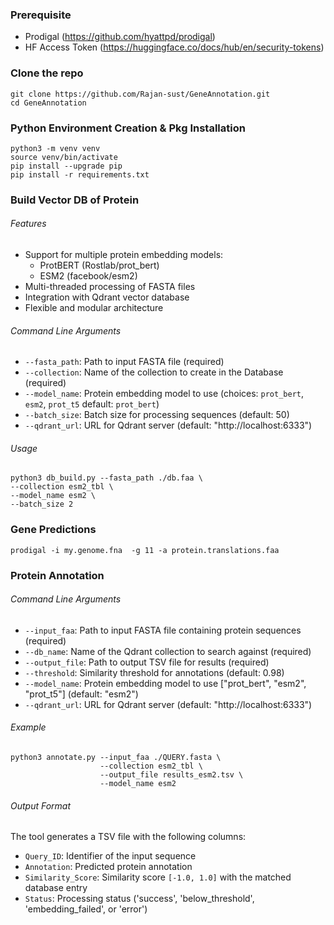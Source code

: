 ### Prerequisite

- Prodigal (https://github.com/hyattpd/prodigal)
- HF Access Token (https://huggingface.co/docs/hub/en/security-tokens)

### Clone the repo
```
git clone https://github.com/Rajan-sust/GeneAnnotation.git
cd GeneAnnotation
```

### Python Environment Creation & Pkg Installation
```
python3 -m venv venv
source venv/bin/activate
pip install --upgrade pip
pip install -r requirements.txt
```

### Build Vector DB of Protein

###### Features

- Support for multiple protein embedding models:
  - ProtBERT (Rostlab/prot_bert)
  - ESM2 (facebook/esm2)
- Multi-threaded processing of FASTA files
- Integration with Qdrant vector database
- Flexible and modular architecture

###### Command Line Arguments

- `--fasta_path`: Path to input FASTA file (required)
- `--collection`: Name of the collection to create in the Database (required)
- `--model_name`: Protein embedding model to use (choices: `prot_bert`, `esm2`, `prot_t5` default: `prot_bert`)
- `--batch_size`: Batch size for processing sequences (default: 50)
- `--qdrant_url`: URL for Qdrant server (default: "http://localhost:6333")


###### Usage
```
python3 db_build.py --fasta_path ./db.faa \
--collection esm2_tbl \
--model_name esm2 \
--batch_size 2
```



### Gene Predictions
```
prodigal -i my.genome.fna  -g 11 -a protein.translations.faa
```

### Protein Annotation


###### Command Line Arguments

- `--input_faa`: Path to input FASTA file containing protein sequences (required)
- `--db_name`: Name of the Qdrant collection to search against (required)
- `--output_file`: Path to output TSV file for results (required)
- `--threshold`: Similarity threshold for annotations (default: 0.98)
- `--model_name`: Protein embedding model to use ["prot_bert", "esm2", "prot_t5"] (default: "esm2")
- `--qdrant_url`: URL for Qdrant server (default: "http://localhost:6333")

###### Example

```
python3 annotate.py --input_faa ./QUERY.fasta \
                    --collection esm2_tbl \
                    --output_file results_esm2.tsv \
                    --model_name esm2
```

###### Output Format

The tool generates a TSV file with the following columns:
- `Query_ID`: Identifier of the input sequence
- `Annotation`: Predicted protein annotation
- `Similarity_Score`: Similarity score `[-1.0, 1.0]` with the matched database entry
- `Status`: Processing status ('success', 'below_threshold', 'embedding_failed', or 'error')
